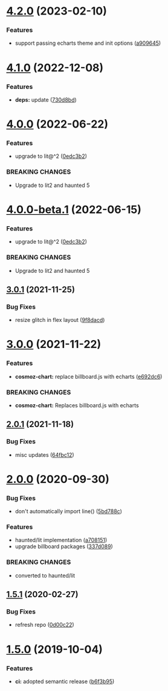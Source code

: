 # [4.2.0](https://github.com/Neovici/cosmoz-charts/compare/v4.1.0...v4.2.0) (2023-02-10)


### Features

* support passing echarts theme and init options ([a909645](https://github.com/Neovici/cosmoz-charts/commit/a909645c8121cf4c9ee2ed813c6f0e3b869e7407))

# [4.1.0](https://github.com/Neovici/cosmoz-charts/compare/v4.0.0...v4.1.0) (2022-12-08)


### Features

* **deps:** update ([730d8bd](https://github.com/Neovici/cosmoz-charts/commit/730d8bdec6cb32bcc7b14bee659035e7da376fd7))

# [4.0.0](https://github.com/Neovici/cosmoz-charts/compare/v3.0.1...v4.0.0) (2022-06-22)


### Features

* upgrade to lit@^2 ([0edc3b2](https://github.com/Neovici/cosmoz-charts/commit/0edc3b23110e1aebd399d5d466f924fdba49fc8e))


### BREAKING CHANGES

* Upgrade to lit2 and haunted 5

# [4.0.0-beta.1](https://github.com/Neovici/cosmoz-charts/compare/v3.0.1...v4.0.0-beta.1) (2022-06-15)


### Features

* upgrade to lit@^2 ([0edc3b2](https://github.com/Neovici/cosmoz-charts/commit/0edc3b23110e1aebd399d5d466f924fdba49fc8e))


### BREAKING CHANGES

* Upgrade to lit2 and haunted 5

## [3.0.1](https://github.com/Neovici/cosmoz-charts/compare/v3.0.0...v3.0.1) (2021-11-25)


### Bug Fixes

* resize glitch in flex layout ([9f8dacd](https://github.com/Neovici/cosmoz-charts/commit/9f8dacde977b14dc22d532128763f173b1f41703))

# [3.0.0](https://github.com/Neovici/cosmoz-charts/compare/v2.0.1...v3.0.0) (2021-11-22)


### Features

* **cosmoz-chart:** replace billboard.js with echarts ([e692dc6](https://github.com/Neovici/cosmoz-charts/commit/e692dc67d6e3e6a53378af9ee452ba04f9d6785f))


### BREAKING CHANGES

* **cosmoz-chart:** Replaces billboard.js with echarts

## [2.0.1](https://github.com/Neovici/cosmoz-charts/compare/v2.0.0...v2.0.1) (2021-11-18)


### Bug Fixes

* misc updates ([64fbc12](https://github.com/Neovici/cosmoz-charts/commit/64fbc122f57ad08b3d2268fb62781bde6eb823eb))

# [2.0.0](https://github.com/Neovici/cosmoz-charts/compare/v1.5.1...v2.0.0) (2020-09-30)


### Bug Fixes

* don't automatically import line() ([5bd788c](https://github.com/Neovici/cosmoz-charts/commit/5bd788cbbfb309c7be73e22465f591c5292acb7e))


### Features

* haunted/lit implementation ([a708151](https://github.com/Neovici/cosmoz-charts/commit/a70815121c53ce18b170bdd3082ca59b8e5ab00b))
* upgrade billboard packages ([337d089](https://github.com/Neovici/cosmoz-charts/commit/337d089ade6c4933372d0d5a24b57f0c91566843))


### BREAKING CHANGES

* converted to haunted/lit

## [1.5.1](https://github.com/Neovici/cosmoz-charts/compare/v1.5.0...v1.5.1) (2020-02-27)


### Bug Fixes

* refresh repo ([0d00c22](https://github.com/Neovici/cosmoz-charts/commit/0d00c2250f97594a31cbfebf5244b4f40a2bc884))

# [1.5.0](https://github.com/Neovici/cosmoz-charts/compare/v1.4.0...v1.5.0) (2019-10-04)


### Features

* **ci:** adopted semantic release ([b6f3b95](https://github.com/Neovici/cosmoz-charts/commit/b6f3b95))
